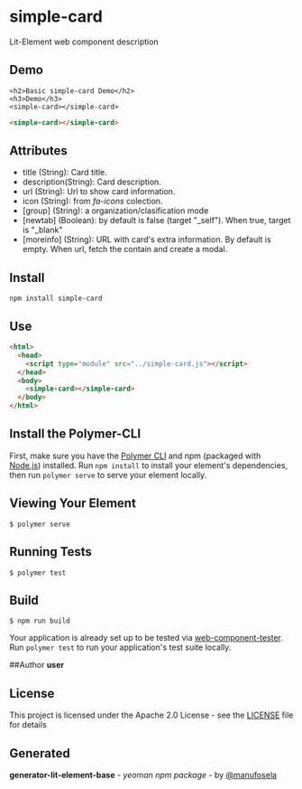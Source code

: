 # simple-card

Lit-Element web component description

## Demo

```
<h2>Basic simple-card Demo</h2>
<h3>Demo</h3>
<simple-card></simple-card>

```
<!---
```
<custom-element-demo>
  <template>
    <link rel="import" href="simple-card.html">
    <next-code-block></next-code-block>
  </template>
</custom-element-demo>
```
-->
```html
<simple-card></simple-card>
```
## Attributes

* title (String): Card title.
* description(String): Card description.
* url (String): Url to show card information.
* icon (String): from *fa-icons* colection. 
* [group] (String): a organization/clasification mode
* [newtab] (Boolean): by default is false (target "_self"). When true, target is "_blank"
* [moreinfo] (String): URL with card's extra information. By default is empty. When url, fetch the contain and create a modal.


## Install
```
npm install simple-card
```

## Use

```html
<html>
  <head>
    <script type="module" src="../simple-card.js"></script>
  </head>
  <body>
    <simple-card></simple-card>
  </body>
</html>
```

## Install the Polymer-CLI

First, make sure you have the [Polymer CLI](https://www.npmjs.com/package/polymer-cli) and npm (packaged with [Node.js](https://nodejs.org)) installed. Run `npm install` to install your element's dependencies, then run `polymer serve` to serve your element locally.

## Viewing Your Element

```
$ polymer serve
```

## Running Tests

```
$ polymer test
```

## Build
```
$ npm run build
```

Your application is already set up to be tested via [web-component-tester](https://github.com/Polymer/web-component-tester). Run `polymer test` to run your application's test suite locally.

##Author
**user**

## License

This project is licensed under the Apache 2.0 License - see the [LICENSE](LICENSE) file for details

## Generated

**generator-lit-element-base** - *yeoman npm package* - by [@manufosela](https://github.com/manufosela/generator-litelement-webcomponent)